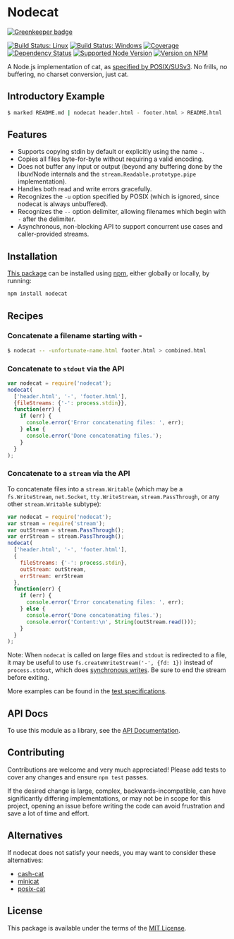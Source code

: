 Nodecat
========

[![Greenkeeper badge](https://badges.greenkeeper.io/kevinoid/nodecat.svg)](https://greenkeeper.io/)

[![Build Status: Linux](https://img.shields.io/travis/kevinoid/nodecat/master.svg?style=flat&label=build+on+linux)](https://travis-ci.org/kevinoid/nodecat)
[![Build Status: Windows](https://img.shields.io/appveyor/ci/kevinoid/nodecat/master.svg?style=flat&label=build+on+windows)](https://ci.appveyor.com/project/kevinoid/nodecat)
[![Coverage](https://img.shields.io/codecov/c/github/kevinoid/nodecat.svg?style=flat)](https://codecov.io/github/kevinoid/nodecat?branch=master)
[![Dependency Status](https://img.shields.io/david/kevinoid/nodecat.svg?style=flat)](https://david-dm.org/kevinoid/nodecat)
[![Supported Node Version](https://img.shields.io/node/v/nodecat.svg?style=flat)](https://www.npmjs.com/package/nodecat)
[![Version on NPM](https://img.shields.io/npm/v/nodecat.svg?style=flat)](https://www.npmjs.com/package/nodecat)

A Node.js implementation of cat, as [specified by
POSIX/SUSv3](http://pubs.opengroup.org/onlinepubs/9699919799/utilities/cat.html).
No frills, no buffering, no charset conversion, just cat.

## Introductory Example

```sh
$ marked README.md | nodecat header.html - footer.html > README.html
```

## Features

* Supports copying stdin by default or explicitly using the name `-`.
* Copies all files byte-for-byte without requiring a valid encoding.
* Does not buffer any input or output (beyond any buffering done by the
  libuv/Node internals and the `stream.Readable.prototype.pipe`
  implementation).
* Handles both read and write errors gracefully.
* Recognizes the `-u` option specified by POSIX (which is ignored, since
  nodecat is always unbuffered).
* Recognizes the `--` option delimiter, allowing filenames which begin with
  `-` after the delimiter.
* Asynchronous, non-blocking API to support concurrent use cases and
  caller-provided streams.

## Installation

[This package](https://www.npmjs.com/package/nodecat) can be
installed using [npm](https://www.npmjs.com/), either globally or locally, by
running:

```sh
npm install nodecat
```

## Recipes

### Concatenate a filename starting with -

```sh
$ nodecat -- -unfortunate-name.html footer.html > combined.html
```

### Concatenate to `stdout` via the API

```js
var nodecat = require('nodecat');
nodecat(
  ['header.html', '-', 'footer.html'],
  {fileStreams: {'-': process.stdin}},
  function(err) {
    if (err) {
      console.error('Error concatenating files: ', err);
    } else {
      console.error('Done concatenating files.');
    }
  }
);
```

### Concatenate to a `stream` via the API

To concatenate files into a `stream.Writable` (which may be a
`fs.WriteStream`, `net.Socket`, `tty.WriteStream`, `stream.PassThrough`, or
any other `stream.Writable` subtype):

```js
var nodecat = require('nodecat');
var stream = require('stream');
var outStream = stream.PassThrough();
var errStream = stream.PassThrough();
nodecat(
  ['header.html', '-', 'footer.html'],
  {
    fileStreams: {'-': process.stdin},
    outStream: outStream,
    errStream: errStream
  },
  function(err) {
    if (err) {
      console.error('Error concatenating files: ', err);
    } else {
      console.error('Done concatenating files.');
      console.error('Content:\n', String(outStream.read()));
    }
  }
);
```

Note:  When `nodecat` is called on large files and `stdout` is redirected to a
file, it may be useful to use `fs.createWriteStream('-', {fd: 1})` instead of
`process.stdout`, which does [synchronous
writes](https://nodejs.org/api/process.html#process_process_stdout).  Be sure
to end the stream before exiting.

More examples can be found in the [test
specifications](https://kevinoid.github.io/nodecat/spec).

## API Docs

To use this module as a library, see the [API
Documentation](https://kevinoid.github.io/nodecat/api).

## Contributing

Contributions are welcome and very much appreciated!  Please add tests to
cover any changes and ensure `npm test` passes.

If the desired change is large, complex, backwards-incompatible, can have
significantly differing implementations, or may not be in scope for this
project, opening an issue before writing the code can avoid frustration and
save a lot of time and effort.

## Alternatives

If nodecat does not satisfy your needs, you may want to consider these
alternatives:

* [cash-cat](https://www.npmjs.com/package/cash-cat)
* [minicat](https://www.npmjs.com/package/minicat)
* [posix-cat](https://www.npmjs.com/package/posix-cat)

## License

This package is available under the terms of the
[MIT License](https://opensource.org/licenses/MIT).
